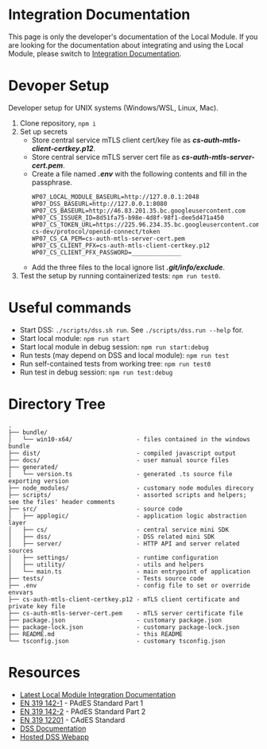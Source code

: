 
# Integration Documentation
This page is only the developer's documentation of the Local Module. If you are looking for the documentation about integrating and using the Local Module, please switch to [Integration Documentation](docs/README.md).


# Devoper Setup

Developer setup for UNIX systems (Windows/WSL, Linux, Mac).

1. Clone repository, `npm i`
2. Set up secrets
    - Store central service mTLS client cert/key file as ***cs-auth-mtls-client-certkey.p12***.
    - Store central service mTLS server cert file as ***cs-auth-mtls-server-cert.pem***.
    - Create a file named ***.env*** with the following contents and fill in the passphrase.
        ```
        WP07_LOCAL_MODULE_BASEURL=http://127.0.0.1:2048
        WP07_DSS_BASEURL=http://127.0.0.1:8080
        WP07_CS_BASEURL=http://46.83.201.35.bc.googleusercontent.com
        WP07_CS_ISSUER_ID=8d51fa75-b98e-4d8f-98f1-dee5d471a450
        WP07_CS_TOKEN_URL=https://225.96.234.35.bc.googleusercontent.com/realms/bird-cs-dev/protocol/openid-connect/token
        WP07_CS_CA_PEM=cs-auth-mtls-server-cert.pem
        WP07_CS_CLIENT_PFX=cs-auth-mtls-client-certkey.p12
        WP07_CS_CLIENT_PFX_PASSWORD=______________
        ```
    - Add the three files to the local ignore list ***.git/info/exclude***.
3. Test the setup by running containerized tests: `npm run test0`.

# Useful commands

- Start DSS: `./scripts/dss.sh run`. See `./scripts/dss.run --help` for.
- Start local module: `npm run start`
- Start local module in debug session: `npm run start:debug`
- Run tests (may depend on DSS and local module): `npm run test`
- Run self-contained tests from working tree: `npm run test0`
- Run test in debug session: `npm run test:debug`

# Directory Tree

```
.
├── bundle/
│   └── win10-x64/                  - files contained in the windows bundle
├── dist/                           - compiled javascript output
├── docs/                           - user manual source files
├── generated/
│   └── version.ts                  - generated .ts source file exporting version
├── node_modules/                   - customary node modules direcory
├── scripts/                        - assorted scripts and helpers; see the files' header comments
├── src/                            - source code
│   ├── applogic/                   - application logic abstraction layer
│   ├── cs/                         - central service mini SDK
│   ├── dss/                        - DSS related mini SDK
│   ├── server/                     - HTTP API and server related sources
│   ├── settings/                   - runtime configuration
│   ├── utility/                    - utils and helpers
│   └── main.ts                     - main entrypoint of application
├── tests/                          - Tests source code
├── .env                            - config file to set or override envvars
├── cs-auth-mtls-client-certkey.p12 - mTLS client certificate and private key file
├── cs-auth-mtls-server-cert.pem    - mTLS server certificate file
├── package.json                    - customary package.json
├── package-lock.json               - customary package-lock.json
├── README.md                       - this README
└── tsconfig.json                   - customary tsconfig.json
```

# Resources

- [Latest Local Module Integration Documentation](https://github.com/bird-wp07/local-module/tree/main/docs)
- [EN 319 142-1](https://www.etsi.org/deliver/etsi_en/319100_319199/31914201/01.01.01_60/en_31914201v010101p.pdf) - PAdES Standard Part 1
- [EN 319 142-2](https://www.etsi.org/deliver/etsi_en/319100_319199/31914202/01.01.01_60/en_31914202v010101p.pdf) - PAdES Standard Part 2
- [EN 319 12201](https://www.etsi.org/deliver/etsi_en/319100_319199/31912201/01.01.05_20/en_31912201v010105a.pdf) - CAdES Standard
- [DSS Documentation](https://ec.europa.eu/digital-building-blocks/DSS/webapp-demo/doc/dss-documentation.html)
- [Hosted DSS Webapp](https://ec.europa.eu/digital-building-blocks/DSS/webapp-demo/)